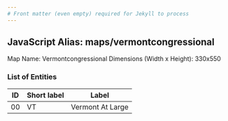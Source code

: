 ```yaml
---
# Front matter (even empty) required for Jekyll to process
---
```


## JavaScript Alias: maps/vermontcongressional

Map Name: Vermontcongressional
Dimensions (Width x Height): 330x550





### List of Entities

ID | Short label | Label
---|---|---|
00|VT|Vermont At Large

